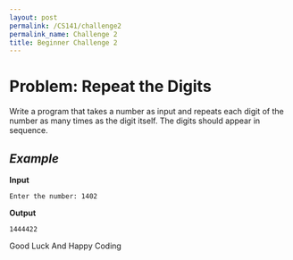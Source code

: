 ```yaml
---
layout: post
permalink: /CS141/challenge2
permalink_name: Challenge 2
title: Beginner Challenge 2
---
```


# Problem: Repeat the Digits

Write a program that takes a number as input and repeats each digit of the number as many times as the digit itself. The digits should appear in sequence.

## _Example_

**Input**
```
Enter the number: 1402
```

**Output**
```
1444422
```

Good Luck And Happy Coding
